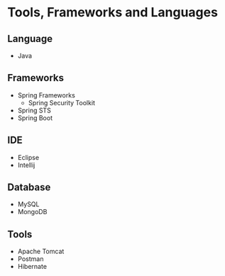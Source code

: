 # Tools, Frameworks and Languages

## Language
- Java

## Frameworks
- Spring Frameworks
  - Spring Security Toolkit
- Spring STS
- Spring Boot

## IDE
- Eclipse
- Intellij

## Database
- MySQL
- MongoDB

## Tools
- Apache Tomcat
- Postman
- Hibernate
